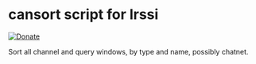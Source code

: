 # cansort script for Irssi
[![Donate](https://img.shields.io/badge/Donate-PayPal-green.svg)](https://www.paypal.com/cgi-bin/webscr?cmd=_donations&business=HUF2JTF943G74&item_name=Donation+for+Irssi+script&currency_code=USD&source=url)

Sort all channel and query windows, by type and name, possibly chatnet.
